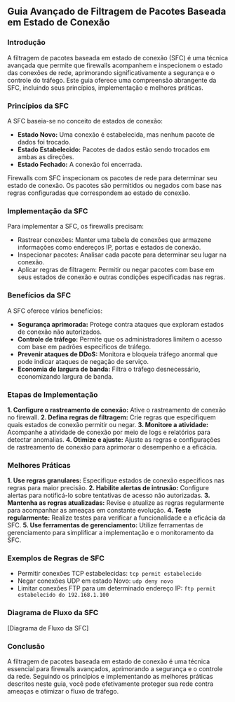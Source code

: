 ## Guia Avançado de Filtragem de Pacotes Baseada em Estado de Conexão

### Introdução

A filtragem de pacotes baseada em estado de conexão (SFC) é uma técnica avançada que permite que firewalls acompanhem e inspecionem o estado das conexões de rede, aprimorando significativamente a segurança e o controle do tráfego. Este guia oferece uma compreensão abrangente da SFC, incluindo seus princípios, implementação e melhores práticas.

### Princípios da SFC

A SFC baseia-se no conceito de estados de conexão:

- **Estado Novo:** Uma conexão é estabelecida, mas nenhum pacote de dados foi trocado.
- **Estado Estabelecido:** Pacotes de dados estão sendo trocados em ambas as direções.
- **Estado Fechado:** A conexão foi encerrada.

Firewalls com SFC inspecionam os pacotes de rede para determinar seu estado de conexão. Os pacotes são permitidos ou negados com base nas regras configuradas que correspondem ao estado de conexão.

### Implementação da SFC

Para implementar a SFC, os firewalls precisam:

- Rastrear conexões: Manter uma tabela de conexões que armazene informações como endereços IP, portas e estados de conexão.
- Inspecionar pacotes: Analisar cada pacote para determinar seu lugar na conexão.
- Aplicar regras de filtragem: Permitir ou negar pacotes com base em seus estados de conexão e outras condições especificadas nas regras.

### Benefícios da SFC

A SFC oferece vários benefícios:

- **Segurança aprimorada:** Protege contra ataques que exploram estados de conexão não autorizados.
- **Controle de tráfego:** Permite que os administradores limitem o acesso com base em padrões específicos de tráfego.
- **Prevenir ataques de DDoS:** Monitora e bloqueia tráfego anormal que pode indicar ataques de negação de serviço.
- **Economia de largura de banda:** Filtra o tráfego desnecessário, economizando largura de banda.

### Etapas de Implementação

**1. Configure o rastreamento de conexão:** Ative o rastreamento de conexão no firewall.
**2. Defina regras de filtragem:** Crie regras que especifiquem quais estados de conexão permitir ou negar.
**3. Monitore a atividade:** Acompanhe a atividade de conexão por meio de logs e relatórios para detectar anomalias.
**4. Otimize e ajuste:** Ajuste as regras e configurações de rastreamento de conexão para aprimorar o desempenho e a eficácia.

### Melhores Práticas

**1. Use regras granulares:** Especifique estados de conexão específicos nas regras para maior precisão.
**2. Habilite alertas de intrusão:** Configure alertas para notificá-lo sobre tentativas de acesso não autorizadas.
**3. Mantenha as regras atualizadas:** Revise e atualize as regras regularmente para acompanhar as ameaças em constante evolução.
**4. Teste regularmente:** Realize testes para verificar a funcionalidade e a eficácia da SFC.
**5. Use ferramentas de gerenciamento:** Utilize ferramentas de gerenciamento para simplificar a implementação e o monitoramento da SFC.

### Exemplos de Regras de SFC

- Permitir conexões TCP estabelecidas: `tcp permit estabelecido`
- Negar conexões UDP em estado Novo: `udp deny novo`
- Limitar conexões FTP para um determinado endereço IP: `ftp permit estabelecido do 192.168.1.100`

### Diagrama de Fluxo da SFC

[Diagrama de Fluxo da SFC]

### Conclusão

A filtragem de pacotes baseada em estado de conexão é uma técnica essencial para firewalls avançados, aprimorando a segurança e o controle da rede. Seguindo os princípios e implementando as melhores práticas descritos neste guia, você pode efetivamente proteger sua rede contra ameaças e otimizar o fluxo de tráfego.
